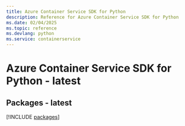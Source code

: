 ```yaml
---
title: Azure Container Service SDK for Python
description: Reference for Azure Container Service SDK for Python
ms.date: 02/04/2025
ms.topic: reference
ms.devlang: python
ms.service: containerservice
---
```

# Azure Container Service SDK for Python - latest
## Packages - latest
[!INCLUDE [packages](container-service-index.md)]